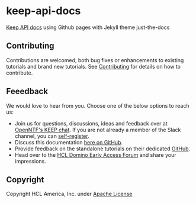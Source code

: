 # keep-api-docs

[Keep API docs](https://opensource.hcltechsw.com/domino-keep-docs/) using Github pages with Jekyll theme just-the-docs

## Contributing

Contributions are welcomed, both bug fixes or enhancements to existing tutorials and brand new tutorials. See [Contributing](/CONTRIBUTING.md) for details on how to contribute.

## Feeedback

We would love to hear from you. Choose one of the below options to reach us:

- Join us for questions, discussions, ideas and feedback over at [OpenNTF's KEEP chat](https://openntf.slack.com/archives/C0232M13WFQ). If you are not already a member of the Slack channel, you can [self-register](https://slackin.openntf.org/).
- Discuss this documentation [here on GitHub](https://github.com/HCL-TECH-SOFTWARE/domino-keep-docs/discussions).
- Provide feedback on the standalone tutorials on their dedicated [GitHub](https://github.com/HCL-TECH-SOFTWARE/domino-keep-tutorials).
- Head over to the [HCL Domino Early Access Forum](https://www.hclpartnerconnect.com/dominoearlyaccessforum.nsf/allDocuments.xsp) and share your impressions.

## Copyright

Copyright HCL America, Inc. under [Apache License](/LICENSE)